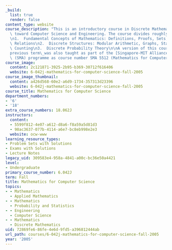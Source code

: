 ```yaml
---
_build:
  list: true
  render: false
content_type: website
course_description: "This is an introductory course in Discrete Mathematics oriented\
  \ toward Computer Science and Engineering. The course divides roughly into thirds:\n\
  \n1.  Fundamental Concepts of Mathematics: Definitions, Proofs, Sets, Functions,\
  \ Relations\n2.  Discrete Structures: Modular Arithmetic, Graphs, State Machines,\
  \ Counting\n3.  Discrete Probability Theory\n\nA version of this course from a\_\
  previous term\_was also taught as part of the [Singapore-MIT Alliance](http://web.mit.edu/sma/)\
  \ (SMA) programme as course number SMA 5512 (Mathematics for Computer Science).\n"
course_image:
  content: 2c121871-3925-2b95-b369-30712f616406
  website: 6-042j-mathematics-for-computer-science-fall-2005
course_image_thumbnail:
  content: a426d568-60e2-a6d9-1734-357313d23396
  website: 6-042j-mathematics-for-computer-science-fall-2005
course_title: Mathematics for Computer Science
department_numbers:
- '6'
- '18'
extra_course_numbers: 18.062J
instructors:
  content:
  - 5599f812-4e07-a612-d8a6-f8a59a5d81d3
  - 98ac3637-077b-4114-a6e7-bc8eb998e2e3
  website: ocw-www
learning_resource_types:
- Problem Sets with Solutions
- Exams with Solutions
- Lecture Notes
legacy_uid: 309583e4-958a-4841-a00c-bc36e50a4421
level:
- Undergraduate
primary_course_number: 6.042J
term: Fall
title: Mathematics for Computer Science
topics:
- - Mathematics
  - Applied Mathematics
- - Mathematics
  - Probability and Statistics
- - Engineering
  - Computer Science
- - Mathematics
  - Discrete Mathematics
uid: 72869fe6-86fe-4e6d-9fd5-a396812444ab
url_path: courses/6-042j-mathematics-for-computer-science-fall-2005
year: '2005'
---
```

